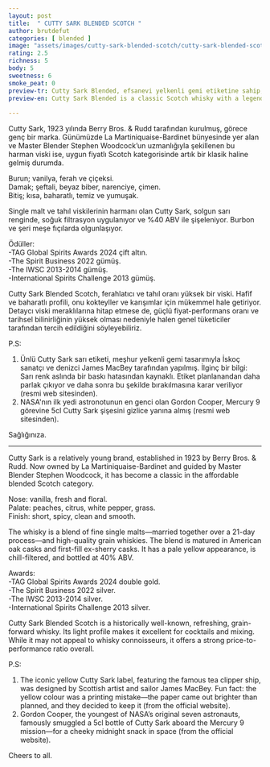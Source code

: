 ```yaml
---
layout: post
title:  " CUTTY SARK BLENDED SCOTCH "
author: brutdefut
categories: [ blended ]
image: "assets/images/cutty-sark-blended-scotch/cutty-sark-blended-scotch.jpg"
rating: 2.5
richness: 5
body: 5
sweetness: 6
smoke_peat: 0
preview-tr: Cutty Sark Blended, efsanevi yelkenli gemi etiketine sahip, klasik bir İskoç harman viskisi.                            
preview-en: Cutty Sark Blended is a classic Scotch whisky with a legendary clipper ship label.  
                 
---
```



Cutty Sark, 1923 yılında Berry Bros. & Rudd tarafından kurulmuş, görece genç bir marka. Günümüzde La Martiniquaise-Bardinet bünyesinde yer alan ve Master Blender Stephen Woodcock’un uzmanlığıyla şekillenen bu harman viski ise, uygun fiyatlı Scotch kategorisinde artık bir klasik haline gelmiş durumda.  

Burun; vanilya, ferah ve çiçeksi.   
Damak; şeftali, beyaz biber, narenciye, çimen.  
Bitiş; kısa, baharatlı, temiz ve yumuşak.  

Single malt ve tahıl viskilerinin harmanı olan Cutty Sark, solgun sarı renginde, soğuk filtrasyon uygulanıyor ve %40 ABV ile şişeleniyor. Burbon ve şeri meşe fıçılarda olgunlaşıyor.   

Ödüller:  
-TAG Global Spirits Awards 2024 çift altın.  
-The Spirit Business 2022 gümüş.  
-The IWSC 2013-2014 gümüş.   
-International Spirits Challenge 2013 gümüş.    

Cutty Sark Blended Scotch, ferahlatıcı ve tahıl oranı yüksek bir viski. Hafif ve baharatlı profili, onu kokteyller ve karışımlar için mükemmel hale getiriyor. Detaycı viski meraklılarına hitap etmese de, güçlü fiyat-performans oranı ve tarihsel bilinirliğinin yüksek olması nedeniyle halen genel tüketiciler tarafından tercih edildiğini söyleyebiliriz.   

P.S:  
1. Ünlü Cutty Sark sarı etiketi, meşhur yelkenli gemi tasarımıyla İskoç sanatçı ve denizci James MacBey tarafından yapılmış. İlginç bir bilgi: Sarı renk aslında bir baskı hatasından kaynaklı. Etiket planlanandan daha parlak çıkıyor ve daha sonra bu şekilde bırakılmasına karar veriliyor (resmi web sitesinden).   
2. NASA'nın ilk yedi astronotunun en genci olan Gordon Cooper, Mercury 9 görevine 5cl Cutty Sark şişesini gizlice yanına almış (resmi web sitesinden).   

Sağlığınıza.         
   
-----------------------------------------------

<p id="english"></p>

Cutty Sark is a relatively young brand, established in 1923 by Berry Bros. & Rudd. Now owned by La Martiniquaise-Bardinet and guided by Master Blender Stephen Woodcock, it has become a classic in the affordable blended Scotch category.  

Nose: vanilla, fresh and floral.   
Palate: peaches, citrus, white pepper, grass.   
Finish: short, spicy, clean and smooth.  

The whisky is a blend of fine single malts—married together over a 21-day process—and high-quality grain whiskies. The blend is matured in American oak casks and first-fill ex-sherry casks. It has a pale yellow appearance, is chill-filtered, and bottled at 40% ABV.  

Awards:  
-TAG Global Spirits Awards 2024 double gold.  
-The Spirit Business 2022 silver.  
-The IWSC 2013-2014 silver.   
-International Spirits Challenge 2013 silver.  

Cutty Sark Blended Scotch is a historically well-known, refreshing, grain-forward whisky. Its light profile makes it excellent for cocktails and mixing. While it may not appeal to whisky connoisseurs, it offers a strong price-to-performance ratio overall.  

P.S:  
1. The iconic yellow Cutty Sark label, featuring the famous tea clipper ship, was designed by Scottish artist and sailor James MacBey. Fun fact: the yellow colour was a printing mistake—the paper came out brighter than planned, and they decided to keep it (from the official website).   
2. Gordon Cooper, the youngest of NASA’s original seven astronauts, famously smuggled a 5cl bottle of Cutty Sark aboard the Mercury 9 mission—for a cheeky midnight snack in space (from the official website).   

Cheers to all.        

